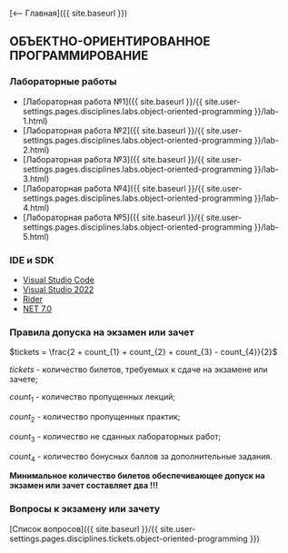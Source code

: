 [⟵ Главная]({{ site.baseurl }})

## ОБЪЕКТНО-ОРИЕНТИРОВАННОЕ ПРОГРАММИРОВАНИЕ

### Лабораторные работы

* [Лабораторная работа №1]({{ site.baseurl }}/{{ site.user-settings.pages.disciplines.labs.object-oriented-programming }}/lab-1.html)
* [Лабораторная работа №2]({{ site.baseurl }}/{{ site.user-settings.pages.disciplines.labs.object-oriented-programming }}/lab-2.html)
* [Лабораторная работа №3]({{ site.baseurl }}/{{ site.user-settings.pages.disciplines.labs.object-oriented-programming }}/lab-3.html)
* [Лабораторная работа №4]({{ site.baseurl }}/{{ site.user-settings.pages.disciplines.labs.object-oriented-programming }}/lab-4.html)
* [Лабораторная работа №5]({{ site.baseurl }}/{{ site.user-settings.pages.disciplines.labs.object-oriented-programming }}/lab-5.html)

### IDE и SDK
* [Visual Studio Code](https://code.visualstudio.com/)
* [Visual Studio 2022](https://visualstudio.microsoft.com/ru/)
* [Rider](https://www.jetbrains.com/ru-ru/rider/)
* [NET 7.0](https://dotnet.microsoft.com/en-us/download)

### Правила допуска на экзамен или зачет
$tickets = \frac{2 + count_{1} + count_{2} + count_{3} - count_{4}}{2}$

$tickets$ - количество билетов, требуемых к сдаче на экзамене или зачете;

$count_{1}$ - количество пропущенных лекций;

$count_{2}$ - количество пропущенных практик;

$count_{3}$ - количество не сданных лабораторных работ;

$count_{4}$ - количество бонусных баллов за дополнительные задания.

**Минимальное количество билетов обеспечивающее допуск на экзамен или зачет составляет два !!!**

### Вопросы к экзамену или зачету
[Список вопросов]({{ site.baseurl }}/{{ site.user-settings.pages.disciplines.tickets.object-oriented-programming }})
